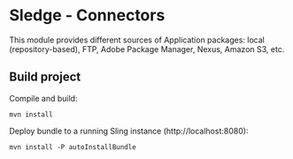Sledge - Connectors
===================

This module provides different sources of Application packages: local (repository-based), FTP, Adobe Package Manager, Nexus, Amazon S3, etc.


Build project
-------------

Compile and build:

```
mvn install
```

Deploy bundle to a running Sling instance (http://localhost:8080):

```
mvn install -P autoInstallBundle
```